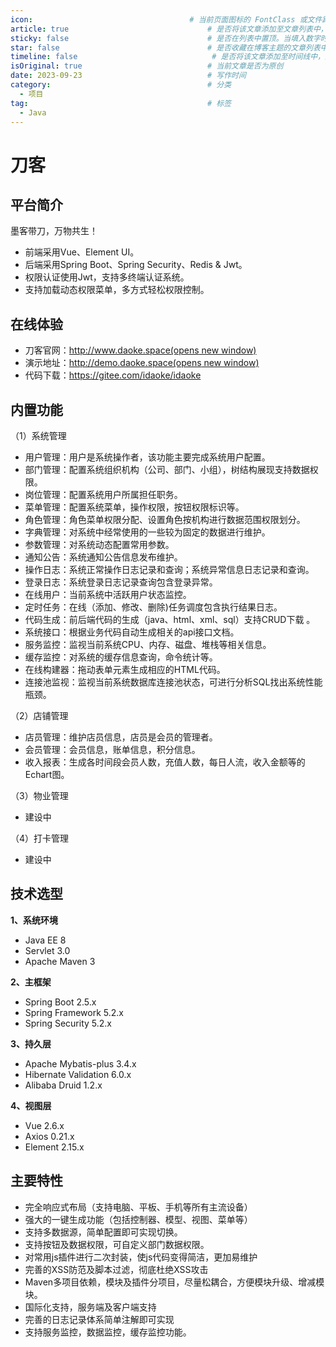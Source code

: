 ```yaml
---
icon:                                   # 当前页面图标的 FontClass 或文件路径
article: true                               # 是否将该文章添加至文章列表中，默认true
sticky: false                               # 是否在列表中置顶。当填入数字时，数字越大，排名越靠前 ，默认false
star: false                                 # 是否收藏在博客主题的文章列表中。当填入数字时，数字越大，排名越靠前，默认false。
timeline: false                              # 是否将该文章添加至时间线中，默认true
isOriginal: true                            # 当前文章是否为原创
date: 2023-09-23                            # 写作时间
category:                                   # 分类
  - 项目
tag:                                        # 标签
  - Java
---
```


# 刀客

## 平台简介

墨客带刀，万物共生！

- 前端采用Vue、Element UI。
- 后端采用Spring Boot、Spring Security、Redis & Jwt。
- 权限认证使用Jwt，支持多终端认证系统。
- 支持加载动态权限菜单，多方式轻松权限控制。

<!-- more -->

## 在线体验

- 刀客官网：[http://www.daoke.space(opens new window)](http://www.daoke.space)
- 演示地址：[http://demo.daoke.space(opens new window)](http://demo.daoke.space)
- 代码下载：<https://gitee.com/idaoke/idaoke>

## 内置功能

（1）系统管理

- 用户管理：用户是系统操作者，该功能主要完成系统用户配置。
- 部门管理：配置系统组织机构（公司、部门、小组），树结构展现支持数据权限。
- 岗位管理：配置系统用户所属担任职务。
- 菜单管理：配置系统菜单，操作权限，按钮权限标识等。
- 角色管理：角色菜单权限分配、设置角色按机构进行数据范围权限划分。
- 字典管理：对系统中经常使用的一些较为固定的数据进行维护。
- 参数管理：对系统动态配置常用参数。
- 通知公告：系统通知公告信息发布维护。
- 操作日志：系统正常操作日志记录和查询；系统异常信息日志记录和查询。
- 登录日志：系统登录日志记录查询包含登录异常。
- 在线用户：当前系统中活跃用户状态监控。
- 定时任务：在线（添加、修改、删除)任务调度包含执行结果日志。
- 代码生成：前后端代码的生成（java、html、xml、sql）支持CRUD下载 。
- 系统接口：根据业务代码自动生成相关的api接口文档。
- 服务监控：监视当前系统CPU、内存、磁盘、堆栈等相关信息。
- 缓存监控：对系统的缓存信息查询，命令统计等。
- 在线构建器：拖动表单元素生成相应的HTML代码。
- 连接池监视：监视当前系统数据库连接池状态，可进行分析SQL找出系统性能瓶颈。

（2）店铺管理

- 店员管理：维护店员信息，店员是会员的管理者。
- 会员管理：会员信息，账单信息，积分信息。
- 收入报表：生成各时间段会员人数，充值人数，每日人流，收入金额等的Echart图。

（3）物业管理

- 建设中

（4）打卡管理

- 建设中

## 技术选型

**1、系统环境**

- Java EE 8
- Servlet 3.0
- Apache Maven 3

**2、主框架**

- Spring Boot 2.5.x
- Spring Framework 5.2.x
- Spring Security 5.2.x

**3、持久层**

- Apache Mybatis-plus 3.4.x
- Hibernate Validation 6.0.x
- Alibaba Druid 1.2.x

**4、视图层**

- Vue 2.6.x
- Axios 0.21.x
- Element 2.15.x

## 主要特性

- 完全响应式布局（支持电脑、平板、手机等所有主流设备）
- 强大的一键生成功能（包括控制器、模型、视图、菜单等）
- 支持多数据源，简单配置即可实现切换。
- 支持按钮及数据权限，可自定义部门数据权限。
- 对常用js插件进行二次封装，使js代码变得简洁，更加易维护
- 完善的XSS防范及脚本过滤，彻底杜绝XSS攻击
- Maven多项目依赖，模块及插件分项目，尽量松耦合，方便模块升级、增减模块。
- 国际化支持，服务端及客户端支持
- 完善的日志记录体系简单注解即可实现
- 支持服务监控，数据监控，缓存监控功能。